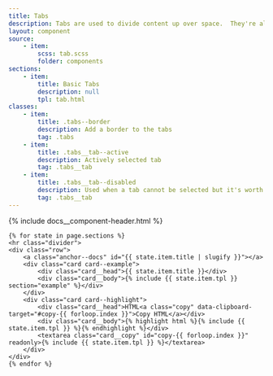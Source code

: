 ```yaml
---
title: Tabs
description: Tabs are used to divide content up over space.  They're also used when playing guitar.  Both are infinitely useful.
layout: component
source:
    - item:
        scss: tab.scss
        folder: components
sections:
    - item:
        title: Basic Tabs
        description: null
        tpl: tab.html
classes:
    - item:
        title: .tabs--border
        description: Add a border to the tabs
        tag: .tabs
    - item:
        title: .tabs__tab--active
        description: Actively selected tab
        tag: .tabs__tab
    - item:
        title: .tabs__tab--disabled
        description: Used when a tab cannot be selected but it's worth indicating its existence
        tag: .tabs__tab
---
```

<div class="container content">
    {% include docs__component-header.html %}

    {% for state in page.sections %}
    <hr class="divider">
    <div class="row">
        <a class="anchor--docs" id="{{ state.item.title | slugify }}"></a>
        <div class="card card--example">
            <div class="card__head">{{ state.item.title }}</div>
            <div class="card__body">{% include {{ state.item.tpl }} section="example" %}</div>
        </div>
        <div class="card card--highlight">
            <div class="card__head">HTML<a class="copy" data-clipboard-target="#copy-{{ forloop.index }}">Copy HTML</a></div>
            <div class="card__body">{% highlight html %}{% include {{ state.item.tpl }} %}{% endhighlight %}</div>
            <textarea class="card__copy" id="copy-{{ forloop.index }}" readonly>{% include {{ state.item.tpl }} %}</textarea>
        </div>
    </div>
    {% endfor %}
</div>